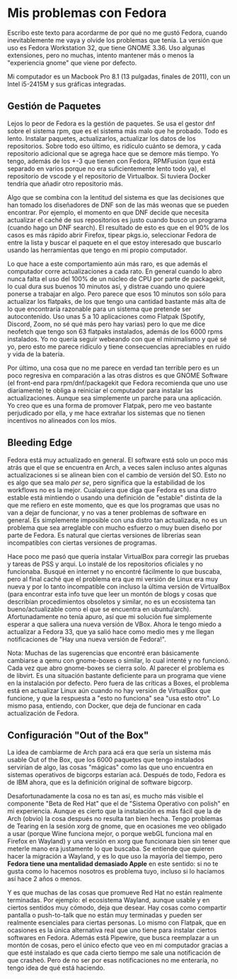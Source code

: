 # Mis problemas con Fedora

Escribo este texto para acordarme de por qué no me gustó Fedora, cuando inevitablemente me vaya y olvide los problemas que tenía. La versión que uso es Fedora Workstation 32, que tiene GNOME 3.36. Uso algunas extensiones, pero no muchas, intento mantener más o menos la "experiencia gnome" que viene por defecto.

Mi computador es un Macbook Pro 8.1 (13 pulgadas, finales de 2011), con un Intel i5-2415M y sus gráficas integradas.

## Gestión de Paquetes

Lejos lo peor de Fedora es la gestión de paquetes. Se usa el gestor dnf sobre el sistema rpm, que es el sistema más malo que he probado. Todo es lento. Instalar paquetes, actualizarlos, actualizar los datos de los repositorios. Sobre todo eso último, es ridículo cuánto se demora, y cada repositorio adicional que se agrega hace que se demore más tiempo. Yo tengo, además de los +-3 que tienen con Fedora, RPMFusion (que está separado en varios porque no era suficientemente lento todo ya), el repositorio de vscode y el repositorio de Virtualbox. Si tuviera Docker tendría que añadir otro repositorio más.

Algo que se combina con la lentitud del sistema es que las decisiones que han tomado los diseñadores de DNF son de las más weonas que se pueden encontrar. Por ejemplo, el momento en que DNF decide que necesita actualizar el caché de sus repositorios es justo cuando busco un programa (cuando hago un DNF search). El resultado de esto es que en el 90% de los casos es más rápido abrir Firefox, tipear pkgs.io, seleccionar Fedora de entre la lista y buscar el paquete en el que estoy interesado que buscarlo usando las herramientas que tengo en mi propio computador.

Lo que hace a este comportamiento aún más raro, es que además el computador corre actualizaciones a cada rato. En general cuando lo abro nunca falta el uso del 100% de un núcleo de CPU por parte de packagekit, lo cual dura sus buenos 10 minutos así, y distrae cuando uno quiere ponerse a trabajar en algo. Pero parece que esos 10 minutos son sólo para actualizar los flatpaks, de los que tengo una cantidad bastante más alta de lo que encontraría razonable para un sistema que pretende ser autocontenido. Uso unas 5 a 10 aplicaciones como Flatpak (Spotify, Discord, Zoom, no sé qué más pero hay varias) pero lo que me dice neofetch que tengo son 63 flatpaks instalados, además de los 6000 rpms instalados. Yo no quería seguir webeando con que el minimalismo y qué sé yo, pero esto me parece ridículo y tiene consecuencias apreciables en ruido y vida de la batería.

Por último, una cosa que no me parece en verdad tan terrible pero es un poco regresiva en comparación a las otras distros es que GNOME Software (el front-end para rpm/dnf/packagekit que Fedora recomienda que uno use diariamente) te obliga a reiniciar el computador para instalar las actualizaciones. Aunque sea simplemente un parche para una aplicación. Yo creo que es una forma de promover Flatpak, pero me veo bastante perjudicado por ella, y me hace extrañar los sistemas que no tienen incentivos no alineados con los míos.

## Bleeding Edge

Fedora está muy actualizado en general. El software está solo un poco más atrás que el que se encuentra en Arch, a veces salen incluso antes algunas actualizaciones si se alinean bien con el cambio de versión del SO. Esto no es algo que sea malo *per se*, pero significa que la estabilidad de los workflows no es la mejor. Cualquiera que diga que Fedora es una distro estable está mintiendo o usando una definición de "estable" distinta de la que me refiero en este momento, que es que los programas que usas no van a dejar de funcionar, y no vas a tener problemas de software en general. Es simplemente imposible con una distro tan actualizada, no es un problema que sea arreglable con mucho esfuerzo o muy buen diseño por parte de Fedora. Es natural que ciertas versiones de librerías sean incompatibles con ciertas versiones de programas.

Hace poco me pasó que quería instalar VirtualBox para corregir las pruebas y tareas de PSS y arqui. Lo instalé de los repositorios oficiales y no funcionaba. Busqué en internet y no encontré fácilmente lo que buscaba, pero al final caché que el problema era que mi versión de Linux era muy nueva y por lo tanto incompatible con incluso la última versión de VirtualBox (para encontrar esta info tuve que leer un montón de blogs y cosas que describían procedimientos obsoletos y similar, no es un ecosistema tan bueno/actualizable como el que se encuentra en ubuntu/arch). Afortunadamente no tenía apuro, así que mi solución fue simplemente esperar a que saliera una nueva versión de VBox. Ahora le tengo miedo a actualizar a Fedora 33, que ya salió hace como medio mes y me llegan notificaciones de "Hay una nueva versión de Fedora!".

Nota: Muchas de las sugerencias que encontré eran básicamente cambiarse a qemu con gnome-boxes o similar, lo cual intenté y no funcionó. Cada vez que abro gnome-boxes se cierra solo. Al parecer el problema es de libvirt. Es una situación bastante deficiente para un programa que viene en la instalación por defecto. Pero fuera de las críticas a Boxes, el problema está en actualizar Linux aún cuando no hay versión de VirtualBox que funcione, y que la respuesta a "esto no funciona" sea "usa esto otro". Lo mismo pasa, entiendo, con Docker, que deja de funcionar en cada actualización de Fedora.

## Configuración "Out of the Box"

La idea de cambiarme de Arch para acá era que sería un sistema más usable Out of the Box, que los 6000 paquetes que tengo instalados servirían de algo, las cosas "mágicas" como las que uno encuentra en sistemas operativos de bigcorps estarían acá. Después de todo, Fedora es de IBM ahora, que es la definición original de software bigcorp.

Desafortunadamente la cosa no es tan así, es mucho más visible el componente "Beta de Red Hat" que el de "Sistema Operativo con polish" en mi experiencia. Aunque es cierto que la instalación es más fácil que la de Arch (obvio) la cosa después no resulta tan bien hecha. Tengo problemas de Tearing en la sesión xorg de gnome, que en ocasiones me veo obligado a usar (porque Wine funciona mejor, o porque webGL funciona mal en Firefox en Wayland) y una versión en xorg que funcionara bien sin tener que meterle mano era justamente lo que buscaba. Se entiende que quieren hacer la migración a Wayland, y es lo que uso la mayoría del tiempo, pero **Fedora tiene una mentalidad demasiado Apple** en este sentido: si no te gusta como lo hacemos nosotros es problema tuyo, incluso si lo hacíamos así hace 2 años o menos.

Y es que muchas de las cosas que promueve Red Hat no están realmente terminadas. Por ejemplo: el ecosistema Wayland, aunque usable y en ciertos sentidos muy cómodo, deja que desear. Hay cosas como compartir pantalla o push-to-talk que no están muy terminadas y pueden ser realmente esenciales para ciertas personas. Lo mismo con Flatpak, que en ocasiones es la única alternativa real que uno tiene para instalar ciertos softwares en Fedora. Además está Pipewire, que busca reemplazar a un montón de cosas, pero el único efecto que veo en mi computador gracias a que esté instalado es que cada cierto tiempo me sale una notificación de que crasheó. Pero de no ser por esas notificaciones no me enteraría, no tengo idea de qué está haciendo.

